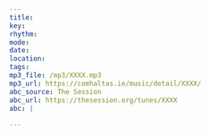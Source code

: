 ```yaml
---
title: 
key: 
rhythm: 
mode: 
date: 
location: 
tags:  
mp3_file: /mp3/XXXX.mp3
mp3_url: https://comhaltas.ie/music/detail/XXXX/ 
abc_source: The Session
abc_url: https://thesession.org/tunes/XXXX
abc: |
   
---
```

